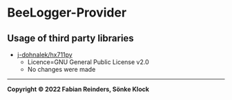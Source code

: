 # BeeLogger-Provider


## Usage of third party libraries
* [j-dohnalek/hx711py](https://github.com/j-dohnalek/hx711py)
  * Licence=GNU General Public License v2.0
  * No changes were made

---
**Copyright &copy; 2022 Fabian Reinders, Sönke Klock**